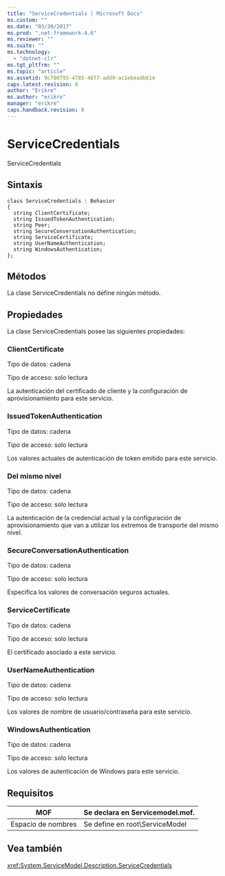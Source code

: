 ```yaml
---
title: "ServiceCredentials | Microsoft Docs"
ms.custom: ""
ms.date: "03/30/2017"
ms.prod: ".net-framework-4.6"
ms.reviewer: ""
ms.suite: ""
ms.technology: 
  - "dotnet-clr"
ms.tgt_pltfrm: ""
ms.topic: "article"
ms.assetid: 9c780793-4785-46f7-add9-ac1ebeadb614
caps.latest.revision: 8
author: "Erikre"
ms.author: "erikre"
manager: "erikre"
caps.handback.revision: 8
---
```

# ServiceCredentials
ServiceCredentials  
  
## Sintaxis  
  
```  
class ServiceCredentials : Behavior  
{  
  string ClientCertificate;  
  string IssuedTokenAuthentication;  
  string Peer;  
  string SecureConversationAuthentication;  
  string ServiceCertificate;  
  string UserNameAuthentication;  
  string WindowsAuthentication;  
};  
```  
  
## Métodos  
 La clase ServiceCredentials no define ningún método.  
  
## Propiedades  
 La clase ServiceCredentials posee las siguientes propiedades:  
  
### ClientCertificate  
 Tipo de datos: cadena  
  
 Tipo de acceso: solo lectura  
  
 La autenticación del certificado de cliente y la configuración de aprovisionamiento para este servicio.  
  
### IssuedTokenAuthentication  
 Tipo de datos: cadena  
  
 Tipo de acceso: solo lectura  
  
 Los valores actuales de autenticación de token emitido para este servicio.  
  
### Del mismo nivel  
 Tipo de datos: cadena  
  
 Tipo de acceso: solo lectura  
  
 La autenticación de la credencial actual y la configuración de aprovisionamiento que van a utilizar los extremos de transporte del mismo nivel.  
  
### SecureConversationAuthentication  
 Tipo de datos: cadena  
  
 Tipo de acceso: solo lectura  
  
 Especifica los valores de conversación seguros actuales.  
  
### ServiceCertificate  
 Tipo de datos: cadena  
  
 Tipo de acceso: solo lectura  
  
 El certificado asociado a este servicio.  
  
### UserNameAuthentication  
 Tipo de datos: cadena  
  
 Tipo de acceso: solo lectura  
  
 Los valores de nombre de usuario\/contraseña para este servicio.  
  
### WindowsAuthentication  
 Tipo de datos: cadena  
  
 Tipo de acceso: solo lectura  
  
 Los valores de autenticación de Windows para este servicio.  
  
## Requisitos  
  
|MOF|Se declara en Servicemodel.mof.|  
|---------|-------------------------------------|  
|Espacio de nombres|Se define en root\\ServiceModel|  
  
## Vea también  
 <xref:System.ServiceModel.Description.ServiceCredentials>